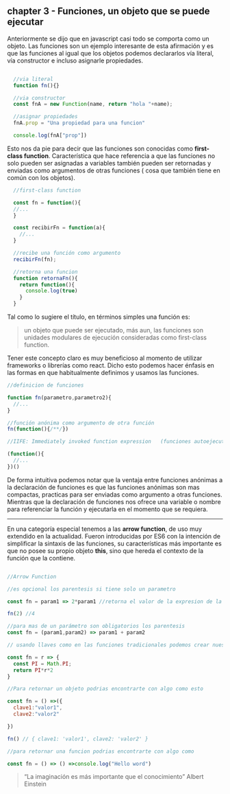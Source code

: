 ## **chapter 3** - Funciones, un objeto que se puede ejecutar  

Anteriormente se dijo que en javascript casi todo se comporta como un objeto.
Las funciones son un ejemplo interesante de esta afirmación y es que las funciones al igual que los objetos podemos declararlos vía literal, vía constructor e incluso asignarle propiedades.

```js

  //via literal
  function fn(){}

  //via constructor
  const fnA = new Function(name, return "hola "+name);

  //asignar propiedades
  fnA.prop = "Una propiedad para una funcion" 

  console.log(fnA["prop"])

```

Esto nos da pie para decir que las funciones son conocidas como **first-class function**. 
Característica que hace referencia a que las funciones no solo pueden ser asignadas a variables también pueden ser retornadas y enviadas como argumentos de otras funciones ( cosa que también tiene en común con los objetos).

```js
  //first-class function

  const fn = function(){
  //...
  }

  const recibirFn = function(a){
    //...
  }

  //recibe una función como argumento
  recibirFn(fn); 

  //retorna una funcion 
  function retornaFn(){
    return function(){
      console.log(true)
    }
  }

```

Tal como lo sugiere el título, en términos simples una función es:
> un objeto que puede ser ejecutado, más aun, las funciones son unidades modulares de ejecución consideradas como first-class function.

Tener este concepto claro es muy beneficioso al momento de utilizar frameworks o librerías como react.
Dicho esto podemos hacer énfasis en las formas en que habitualmente definimos y usamos las funciones.

```js
//definicion de funciones

function fn(parametro,parametro2){
  //...
}

//función anónima como argumento de otra función
fn(function(){/**/})

//IIFE: Immediately invoked function expression   (funciones autoejecutable)

(function(){
  //...
})()
```
De forma intuitiva podemos notar que la ventaja entre funciones anónimas a la declaración de funciones es que las funciones anónimas son mas compactas, practicas para ser enviadas como argumento a otras funciones. Mientras que la declaración de funciones nos ofrece una variable o nombre para referenciar la función y ejecutarla en el momento que se requiera.
___
En una categoría especial tenemos a las **arrow function**, de uso muy extendido en la actualidad. Fueron introducidas por ES6 con la intención de simplificar la sintaxis de las funciones, su características más importante es que no posee su propio objeto **this**, sino que hereda el contexto de la función que la contiene.

```js

//Arrow Function

//es opcional los parentesis si tiene solo un parametro

const fn = param1 => 2*param1 //retorna el valor de la expresion de la derecha sin necesidad de usar return

fn(2) //4

//para mas de un parámetro son obligatorios los parentesis
const fn = (param1,param2) => param1 + param2

// usando llaves como en las funciones tradicionales podemos crear nuestro bloque de codigo y retornar usando return

const fn = r => {
  const PI = Math.PI;
  return PI*r*2
}

//Para retornar un objeto podrias encontrarte con algo como esto

const fn = () =>({
  clave1:"valor1",
  clave2:"valor2"

})

fn() // { clave1: 'valor1', clave2: 'valor2' }

//para retornar una funcion podrias encontrarte con algo como

const fn = () => () =>console.log("Hello word")

```

>“La imaginación es más importante que el conocimiento” Albert Einstein 